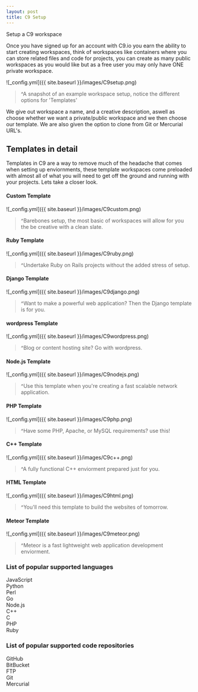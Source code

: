 ```yaml
---
layout: post
title: C9 Setup
---
```


Setup a C9 workspace

Once you have signed up for an account with C9.io you earn the ability to start creating workspaces, think of workspaces like containers where you can store related files and code for projects, you can create as many public workspaces as you would like but as a free user you may only have ONE private workspace.

![_config.yml]({{ site.baseurl }}/images/C9setup.png)

>^A snapshot of an example workspace setup, notice the different options for 'Templates'

We give out workspace a name, and a creative description, aswell as choose whether we want a private/public workspace and we then choose our template. We are also given the option to clone from Git or Mercurial URL's.

## Templates in detail
Templates in C9 are a way to remove much of the headache that comes when setting up enviornments, these template workspaces come preloaded with almost all of what you will need to get off the ground and running with your projects. Lets take a closer look.

#### Custom Template

![_config.yml]({{ site.baseurl }}/images/C9custom.png)

>^Barebones setup, the most basic of workspaces will allow for you the be creative with a clean slate.

#### Ruby Template

![_config.yml]({{ site.baseurl }}/images/C9ruby.png)

>^Undertake Ruby on Rails projects without the added stress of setup.

#### Django Template

![_config.yml]({{ site.baseurl }}/images/C9django.png)

>^Want to make a powerful web application? Then the Django template is for you.

#### wordpress Template

![_config.yml]({{ site.baseurl }}/images/C9wordpress.png)

>^Blog or content hosting site? Go with wordpress.

#### Node.js Template

![_config.yml]({{ site.baseurl }}/images/C9nodejs.png)

>^Use this template when you're creating a fast scalable network application.

#### PHP Template

![_config.yml]({{ site.baseurl }}/images/C9php.png)

>^Have some PHP, Apache, or MySQL requirements? use this!

#### C++ Template

![_config.yml]({{ site.baseurl }}/images/C9c++.png)

>^A fully functional C++ enviorment prepared just for you.

#### HTML Template

![_config.yml]({{ site.baseurl }}/images/C9html.png)

>^You'll need this template to build the websites of tomorrow.

#### Meteor Template

![_config.yml]({{ site.baseurl }}/images/C9meteor.png)

>^Meteor is a fast lightweight web application development enviorment.

### List of popular supported languages
JavaScript <br>
Python <br>
Perl <br>
Go <br>
Node.js <br>
C++ <br>
C <br>
PHP <br>
Ruby <br>

### List of popular supported code repositories
GitHub <br>
BitBucket <br>
FTP <br>
Git <br>
Mercurial <br>

